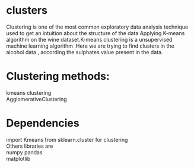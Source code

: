 # clusters
Clustering is one of the most common exploratory data analysis technique used to get an intuition about the structure of the data
Applying K-means algorithm on the wine dataset.K-means clustering is a unsupervised machine learning algorithm .Here we are trying to find clusters in the alcohol data , according the sulphates value present in the data. 

# Clustering methods:
kmeans clustering  
AgglomerativeClustering

# Dependencies

import Kmeans  from sklearn.cluster  for clustering  
Others libraries are  
numpy 
pandas  
matplotlib 


